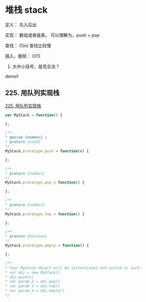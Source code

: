 # 堆栈 stack

定义： 先入后出

实现： 数组或者链表， 可以理解为，push + pop 

查找： O(n) 查找比较慢

插入，删除： O(1) 

1. 大中小括号，是否合法？

demo1

## 225. 用队列实现栈
 
 [225. 用队列实现栈](https://leetcode-cn.com/problems/implement-stack-using-queues/)

 ```js
 var MyStack = function() {

};

/** 
 * @param {number} x
 * @return {void}
 */
MyStack.prototype.push = function(x) {

};

/**
 * @return {number}
 */
MyStack.prototype.pop = function() {

};

/**
 * @return {number}
 */
MyStack.prototype.top = function() {

};

/**
 * @return {boolean}
 */
MyStack.prototype.empty = function() {

};

/**
 * Your MyStack object will be instantiated and called as such:
 * var obj = new MyStack()
 * obj.push(x)
 * var param_2 = obj.pop()
 * var param_3 = obj.top()
 * var param_4 = obj.empty()
 */
 ```
